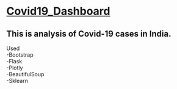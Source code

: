 # <a href="https://covid19hindustan.herokuapp.com/">Covid19_Dashboard</a><br>
## This is analysis of Covid-19 cases in India.<br>

Used<br>
-Bootstrap<br>
-Flask<br>
-Plotly<br>
-BeautifulSoup<br>
-Sklearn<br>
